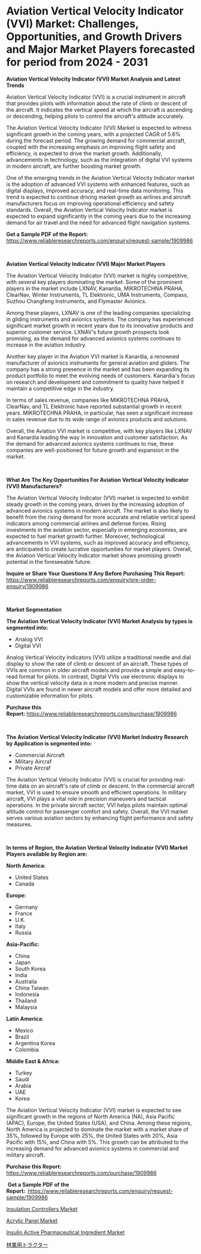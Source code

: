 <p><h1>Aviation Vertical Velocity Indicator (VVI) Market: Challenges, Opportunities, and Growth Drivers and Major Market Players forecasted for period from 2024 - 2031</h1></p><p><strong>Aviation Vertical Velocity Indicator (VVI) Market Analysis and Latest Trends</strong></p>
<p><p>Aviation Vertical Velocity Indicator (VVI) is a crucial instrument in aircraft that provides pilots with information about the rate of climb or descent of the aircraft. It indicates the vertical speed at which the aircraft is ascending or descending, helping pilots to control the aircraft's altitude accurately.</p><p>The Aviation Vertical Velocity Indicator (VVI) Market is expected to witness significant growth in the coming years, with a projected CAGR of 5.6% during the forecast period. The growing demand for commercial aircraft, coupled with the increasing emphasis on improving flight safety and efficiency, is expected to drive the market growth. Additionally, advancements in technology, such as the integration of digital VVI systems in modern aircraft, are further boosting market growth.</p><p>One of the emerging trends in the Aviation Vertical Velocity Indicator market is the adoption of advanced VVI systems with enhanced features, such as digital displays, improved accuracy, and real-time data monitoring. This trend is expected to continue driving market growth as airlines and aircraft manufacturers focus on improving operational efficiency and safety standards. Overall, the Aviation Vertical Velocity Indicator market is expected to expand significantly in the coming years due to the increasing demand for air travel and the need for advanced flight navigation systems.</p></p>
<p><strong>Get a Sample PDF of the Report:&nbsp;</strong> <a href="https://www.reliableresearchreports.com/enquiry/request-sample/1909986">https://www.reliableresearchreports.com/enquiry/request-sample/1909986</a></p>
<p>&nbsp;</p>
<p><strong>Aviation Vertical Velocity Indicator (VVI) Major Market Players</strong></p>
<p><p>The Aviation Vertical Velocity Indicator (VVI) market is highly competitive, with several key players dominating the market. Some of the prominent players in the market include LXNAV, Kanardia, MIKROTECHNA PRAHA, ClearNav, Winter Instruments, TL Elektronic, UMA Instruments, Compass, Suzhou Changfeng Instruments, and Flymaster Avionics.</p><p>Among these players, LXNAV is one of the leading companies specializing in gliding instruments and avionics systems. The company has experienced significant market growth in recent years due to its innovative products and superior customer service. LXNAV's future growth prospects look promising, as the demand for advanced avionics systems continues to increase in the aviation industry.</p><p>Another key player in the Aviation VVI market is Kanardia, a renowned manufacturer of avionics instruments for general aviation and gliders. The company has a strong presence in the market and has been expanding its product portfolio to meet the evolving needs of customers. Kanardia's focus on research and development and commitment to quality have helped it maintain a competitive edge in the industry.</p><p>In terms of sales revenue, companies like MIKROTECHNA PRAHA, ClearNav, and TL Elektronic have reported substantial growth in recent years. MIKROTECHNA PRAHA, in particular, has seen a significant increase in sales revenue due to its wide range of avionics products and solutions.</p><p>Overall, the Aviation VVI market is competitive, with key players like LXNAV and Kanardia leading the way in innovation and customer satisfaction. As the demand for advanced avionics systems continues to rise, these companies are well-positioned for future growth and expansion in the market.</p></p>
<p>&nbsp;</p>
<p><strong>What Are The Key Opportunities For Aviation Vertical Velocity Indicator (VVI) Manufacturers?</strong></p>
<p><p>The Aviation Vertical Velocity Indicator (VVI) market is expected to exhibit steady growth in the coming years, driven by the increasing adoption of advanced avionics systems in modern aircraft. The market is also likely to benefit from the rising demand for more accurate and reliable vertical speed indicators among commercial airlines and defense forces. Rising investments in the aviation sector, especially in emerging economies, are expected to fuel market growth further. Moreover, technological advancements in VVI systems, such as improved accuracy and efficiency, are anticipated to create lucrative opportunities for market players. Overall, the Aviation Vertical Velocity Indicator market shows promising growth potential in the foreseeable future.</p></p>
<p><strong>Inquire or Share Your Questions If Any Before Purchasing This Report:</strong> <a href="https://www.reliableresearchreports.com/enquiry/pre-order-enquiry/1909986">https://www.reliableresearchreports.com/enquiry/pre-order-enquiry/1909986</a></p>
<p>&nbsp;</p>
<p><strong>Market Segmentation</strong></p>
<p><strong>The Aviation Vertical Velocity Indicator (VVI) Market Analysis by types is segmented into:</strong></p>
<p><ul><li>Analog VVI</li><li>Digital VVI</li></ul></p>
<p><p>Analog Vertical Velocity Indicators (VVI) utilize a traditional needle and dial display to show the rate of climb or descent of an aircraft. These types of VVIs are common in older aircraft models and provide a simple and easy-to-read format for pilots. In contrast, Digital VVIs use electronic displays to show the vertical velocity data in a more modern and precise manner. Digital VVIs are found in newer aircraft models and offer more detailed and customizable information for pilots.</p></p>
<p><strong>Purchase this Report:&nbsp;</strong><a href="https://www.reliableresearchreports.com/purchase/1909986">https://www.reliableresearchreports.com/purchase/1909986</a></p>
<p>&nbsp;</p>
<p><strong>The Aviation Vertical Velocity Indicator (VVI) Market Industry Research by Application is segmented into:</strong></p>
<p><ul><li>Commercial Aircraft</li><li>Military Aircraf</li><li>Private Aircraf</li></ul></p>
<p><p>The Aviation Vertical Velocity Indicator (VVI) is crucial for providing real-time data on an aircraft's rate of climb or descent. In the commercial aircraft market, VVI is used to ensure smooth and efficient operations. In military aircraft, VVI plays a vital role in precision maneuvers and tactical operations. In the private aircraft sector, VVI helps pilots maintain optimal altitude control for passenger comfort and safety. Overall, the VVI market serves various aviation sectors by enhancing flight performance and safety measures.</p></p>
<p>&nbsp;</p>
<p><strong>In terms of Region, the Aviation Vertical Velocity Indicator (VVI) Market Players available by Region are:</strong></p>
<p>
    <p> <strong> North America: </strong>
        <ul>
            <li>United States</li>
            <li>Canada</li>
        </ul>
        </p> 
    <p> <strong> Europe: </strong>
        <ul>
            <li>Germany</li>
            <li>France</li>
            <li>U.K.</li>
            <li>Italy</li>
            <li>Russia</li>
        </ul>
        </p> 
    <p> <strong> Asia-Pacific: </strong>
        <ul>
            <li>China</li>
            <li>Japan</li>
            <li>South Korea</li>
            <li>India</li>
            <li>Australia</li>
            <li>China Taiwan</li>
            <li>Indonesia</li>
            <li>Thailand</li>
            <li>Malaysia</li>
        </ul>
        </p> 
    <p> <strong> Latin America: </strong>
        <ul>
            <li>Mexico</li>
            <li>Brazil</li>
            <li>Argentina Korea</li>
            <li>Colombia</li>
        </ul>
        </p> 
    <p> <strong> Middle East & Africa: </strong>
        <ul>
            <li>Turkey</li>
            <li>Saudi</li>
            <li>Arabia</li>
            <li>UAE</li>
            <li>Korea</li>
        </ul>
    </p>
    </p>
<p><p>The Aviation Vertical Velocity Indicator (VVI) market is expected to see significant growth in the regions of North America (NA), Asia Pacific (APAC), Europe, the United States (USA), and China. Among these regions, North America is projected to dominate the market with a market share of 35%, followed by Europe with 25%, the United States with 20%, Asia Pacific with 15%, and China with 5%. This growth can be attributed to the increasing demand for advanced avionics systems in commercial and military aircraft.</p></p>
<p><strong>Purchase this Report: </strong><a href="https://www.reliableresearchreports.com/purchase/1909986">https://www.reliableresearchreports.com/purchase/1909986</a></p>
<p>&nbsp;<strong>Get a Sample PDF of the Report:&nbsp;&nbsp;</strong><a href="https://www.reliableresearchreports.com/enquiry/request-sample/1909986">https://www.reliableresearchreports.com/enquiry/request-sample/1909986</a></p>
<p><strong></strong></p>
<p><p><a href="https://view.publitas.com/reportprime-1/insulation-controllers-market-share-market-new-trends-analysis-report-by-type-by-application-by-end-use-by-region-and-segment-forecasts-2023-2030/">Insulation Controllers Market</a></p><p><a href="https://picayune-night-cbd.notion.site/Acrylic-Panel-Market-Size-Growth-Outlook-from-2024-to-2031-projecting-at-Market-s-Trends-Analysis--6a2173c7ac2a45acbc14058d25cf8dd0">Acrylic Panel Market</a></p><p><a href="https://view.publitas.com/reportprime-1/insulin-active-pharmaceutical-ingredient-market-research-report-provides-critical-insights-that-can-help-shape-business-development-and-investment-strategies/">Insulin Active Pharmaceutical Ingredient Market</a></p><p><a href="https://medium.com/@kaiahuels2023/%E6%9E%97%E6%A5%AD%E3%83%88%E3%83%A9%E3%82%AF%E3%82%BF%E3%83%BC%E5%B8%82%E5%A0%B4%E3%83%AC%E3%83%9D%E3%83%BC%E3%83%88%E3%81%AF-%E3%81%93%E3%81%AE%E5%B8%82%E5%A0%B4%E3%81%AE%E6%9C%80%E6%96%B0%E3%81%AE%E3%83%88%E3%83%AC%E3%83%B3%E3%83%89%E3%81%A8%E6%88%90%E9%95%B7%E6%A9%9F%E4%BC%9A%E3%82%92%E6%98%8E%E3%82%89%E3%81%8B%E3%81%AB%E3%81%97%E3%81%A6%E3%81%84%E3%81%BE%E3%81%99-115a40689ec0?postPublishedType=initial">林業用トラクター</a></p></p>
